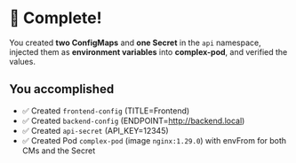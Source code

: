# 🎉 Complete!

You created **two ConfigMaps** and **one Secret** in the `api` namespace, injected them as **environment variables** into **complex-pod**, and verified the values.

## You accomplished
- ✅ Created `frontend-config` (TITLE=Frontend)
- ✅ Created `backend-config` (ENDPOINT=http://backend.local)
- ✅ Created `api-secret` (API_KEY=12345)
- ✅ Created Pod `complex-pod` (image `nginx:1.29.0`) with envFrom for both CMs and the Secret
